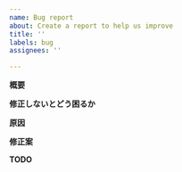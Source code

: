 ```yaml
---
name: Bug report
about: Create a report to help us improve
title: ''
labels: bug
assignees: ''

---
```


**概要**

**修正しないとどう困るか**

**原因**

**修正案**

**TODO**
